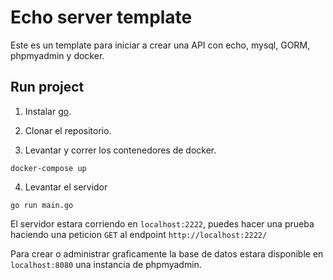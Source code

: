 # Echo server template

Este es un template para iniciar a crear una API con echo, mysql, GORM, phpmyadmin y docker.

## Run project

1. Instalar [go](https://go.dev/dl/).

2. Clonar el repositorio.

3. Levantar y correr los contenedores de docker.

```
docker-compose up
```

4. Levantar el servidor

```
go run main.go
```

El servidor estara corriendo en `localhost:2222`, puedes hacer una prueba haciendo una peticion `GET` al endpoint `http://localhost:2222/`

Para crear o administrar graficamente la base de datos estara disponible en `localhost:8080` una instancia de phpmyadmin.
